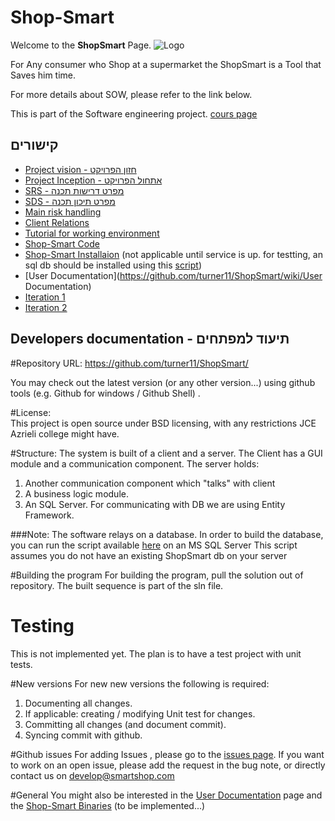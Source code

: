 Shop-Smart
=========
Welcome to the **ShopSmart** Page.
![Logo](https://raw.github.com/turner11/ShopSmart/master/Images/ShopSmart_Logo.PNG)

For Any consumer
who Shop at a supermarket
the ShopSmart
is a Tool
that Saves him time.

For more details about SOW, please refer to the link below.

This is part of the Software engineering project. [cours page](https://github.com/jce-il/se-class)


## קישורים

* [Project vision - חזון הפרויקט](SOW)
* [Project Inception - אתחול הפרויקט](https://github.com/turner11/ShopSmart/wiki/Inception)
* [SRS - מפרט דרישות תכנה](https://github.com/turner11/ShopSmart/wiki/SRS)
* [SDS - מפרט תיכון תכנה](https://github.com/turner11/ShopSmart/wiki/1.-SDS---%D7%9E%D7%A4%D7%A8%D7%98-%D7%AA%D7%99%D7%9B%D7%95%D7%9F-%D7%AA%D7%9B%D7%A0%D7%94)
* [Main risk handling](https://github.com/turner11/ShopSmart/wiki/Main-risk-handling)
* [Client Relations](https://github.com/turner11/ShopSmart/wiki/Client-relations)
* [Tutorial for working environment](https://github.com/turner11/ShopSmart/wiki/Environment-Tutorial)
* [Shop-Smart Code](https://github.com/turner11/ShopSmart/tree/master/Code/ShopSmart-Solution)
* [Shop-Smart Installaion](https://github.com/turner11/ShopSmart/blob/master/Code/ShopSmart-Solution/Deploy/Deploy.zip?raw=true) (not applicable until service is up. for testting, an sql db should be installed using this [script](https://raw.github.com/turner11/ShopSmart/master/Code/BuildDbScript.sql))
* [User Documentation](https://github.com/turner11/ShopSmart/wiki/User Documentation)
* [Iteration 1](https://github.com/turner11/ShopSmart/wiki/Iteration1)
* [Iteration 2](https://github.com/turner11/ShopSmart/wiki/Iteration2)
 
## Developers documentation - תיעוד למפתחים

#Repository URL:
https://github.com/turner11/ShopSmart/ 

 You may check out the latest version (or any other version...) using github tools (e.g. Github for windows / Github Shell) .

#License:  
This project is open source under BSD licensing, with any restrictions JCE Azrieli college might have. 

#Structure: 
The system is built of a client and a server.
The Client has a GUI module and a communication component.
The server holds:
 1. Another communication component which "talks" with client
 2. A business logic module.
 3. An SQL Server.
For communicating with DB we are using Entity Framework.

###Note: 
The software relays on a database. In order to build the database, you can run the script available [here](https://raw.github.com/turner11/ShopSmart/master/Code/BuildDbScript.sql) on an MS SQL Server
This script assumes you do not have an existing ShopSmart db on your server

#Building the program
For building the program, pull the solution out of repository. The built sequence is part of the sln file.

# Testing
This is not implemented yet. 
The plan is to have a test project with unit tests.

#New versions
For new new versions the following is required:
 1. Documenting all changes.
 2. If applicable: creating / modifying Unit test for changes.
 3. Committing all changes (and document commit).
 4. Syncing commit with github.

#Github issues
For adding Issues , please go to the [issues page](https://github.com/turner11/ShopSmart/issues?state=open).
If you want to work on an open issue, please add the request in the bug note, or directly contact us on develop@smartshop.com

#General
You might also be interested in the [User Documentation](https://github.com/turner11/ShopSmart/wiki/User%20Documentation) page and the [Shop-Smart Binaries](https://github.com/turner11/ShopSmart/blob/master/Code/ShopSmart-Solution/Deploy/Deploy.zip?raw=true) (to be implemented...) 
